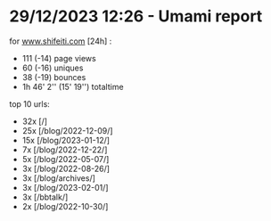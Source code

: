 # 29/12/2023 12:26 - Umami report
for www.shifeiti.com [24h] :

 - 111 (-14) page views
 - 60 (-16) uniques
 - 38 (-19) bounces
 - 1h 46' 2'' (15' 19'') totaltime


top 10 urls:
 - 32x [/]
 - 25x [/blog/2022-12-09/]
 - 15x [/blog/2023-01-12/]
 - 7x [/blog/2022-12-22/]
 - 5x [/blog/2022-05-07/]
 - 3x [/blog/2022-08-26/]
 - 3x [/blog/archives/]
 - 3x [/blog/2023-02-01/]
 - 3x [/bbtalk/]
 - 2x [/blog/2022-10-30/]


